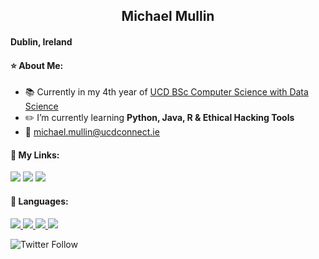 <h2 align="center">Michael Mullin</h2>
<h4 align="left">Dublin, Ireland</h4>

#### ⭐ About Me:
- 📚 Currently in my 4th year of [UCD BSc Computer Science with Data Science ](https://www.myucd.ie/courses/science/computer-science-data-science/)
- ✏️ I’m currently learning **Python, Java, R & Ethical Hacking Tools**
- 📧 michael.mullin@ucdconnect.ie

#### 🔗 My Links:
<p align="left">

<a href = "https://www.linkedin.com/in/michael-mullin10/"><img src="https://img.icons8.com/fluent/30/000000/linkedin.png"/></a>
 <a href = "https://www.instagram.com/mmullin98/"><img src="https://img.icons8.com/fluent/30/000000/instagram-new.png"/></a>
<a href = "https://twitter.com/mmullin98"><img src="https://img.icons8.com/fluent/30/000000/twitter.png"/></a>
</p>


#### 📃 Languages:

<p align="left"> 
    <a href="https://www.java.com" target="_blank"> <img src="https://img.icons8.com/color/30/000000/java-coffee-cup-logo.png"/> </a>
    <a href="https://www.cprogramming.com/" target="_blank"> <img src="https://img.icons8.com/color/30/000000/c-programming.png"/> </a>
    <a href="https://www.python.org" target="_blank"> <img src="https://img.icons8.com/color/30/000000/python.png"/> </a> 
    <a style="padding-right:8px;" href="https://www.mysql.com/" target="_blank"> <img src="https://img.icons8.com/fluent/30/000000/mysql-logo.png"/> </a>
</p>

![Twitter Follow](https://img.shields.io/twitter/follow/mmullin98?style=social)
